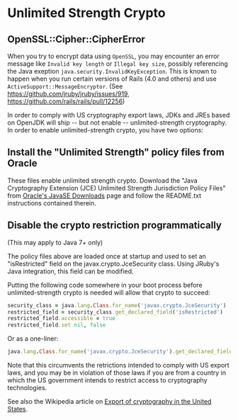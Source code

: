 Unlimited Strength Crypto
=========================

OpenSSL::Cipher::CipherError
----------------------------

When you try to encrypt data using `OpenSSL`, you may encounter an error message like `Invalid key length` or `Illegal key size`, possibly referencing the Java exeption `java.security.InvalidKeyException`. This is known to happen when you run certain versions of Rails (4.0 and others) and use `ActiveSupport::MessageEncryptor`. (See https://github.com/jruby/jruby/issues/919, https://github.com/rails/rails/pull/12256)

In order to comply with US cryptography export laws, JDKs and JREs based on OpenJDK will ship -- but not enable -- unlimited-strength cryptography. In order to enable unlimited-strength crypto, you have two options:

Install the "Unlimited Strength" policy files from Oracle
---------------------------------------------------------

These files enable unlimited strength crypto. Download the "Java Cryptography Extension (JCE) Unlimited Strength Jurisdiction Policy Files" from [Oracle's JavaSE Downloads](http://www.oracle.com/technetwork/java/javase/downloads/index.html) page and follow the README.txt instructions contained therein.

Disable the crypto restriction programmatically
-----------------------------------------------

(This may apply to Java 7+ only)

The policy files above are loaded once at startup and used to set an "isRestricted" field on the javax.crypto.JceSecurity class. Using JRuby's Java integration, this field can be modified.

Putting the following code somewhere in your boot process before unlimited-strength crypto is needed will allow that crypto to succeed:

```ruby
security_class = java.lang.Class.for_name('javax.crypto.JceSecurity')
restricted_field = security_class.get_declared_field('isRestricted')
restricted_field.accessible = true
restricted_field.set nil, false
```

Or as a one-liner:

```ruby
java.lang.Class.for_name('javax.crypto.JceSecurity').get_declared_field('isRestricted').tap{|f| f.accessible = true; f.set nil, false}
```

Note that this circumvents the retrictions intended to comply with US export laws, and you may be in violation of those laws if you are from a country in which the US government intends to restrict access to cryptography technologies.

See also the Wikipedia article on [Export of cryptography in the United States](http://en.wikipedia.org/wiki/Export_of_cryptography_in_the_United_States).